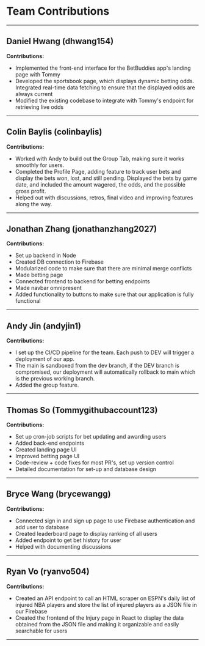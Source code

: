 # Team Contributions

---

## Daniel Hwang (dhwang154)
**Contributions:**  
- Implemented the front-end interface for the BetBuddies app's landing page with Tommy 
-  Developed the sportsbook page, which displays dynamic betting odds. Integrated real-time data fetching to ensure that the displayed odds are always current
-  Modified the existing codebase to integrate with Tommy's endpoint for retrieving live odds

---

## Colin Baylis (colinbaylis)
**Contributions:**  
- Worked with Andy to build out the Group Tab, making sure it works smoothly for users.
- Completed the Profile Page, adding feature to track user bets and display the bets won, lost, and still pending. Displayed the bets by game date, and included the amount wagered, the odds, and the possible gross profit.
- Helped out with discussions, retros, final video and improving features along the way.
---

## Jonathan Zhang (jonathanzhang2027)
**Contributions:**  
- Set up backend in Node
- Created DB connection to Firebase
-  Modularized code to make sure that there are minimal merge conflicts
-  Made betting page
-  Connected frontend to backend for betting endpoints
-  Made navbar omnipresent
-  Added functionality to buttons to make sure that our application is fully functional

---

## Andy Jin (andyjin1) 
**Contributions:**  
- I set up the CI/CD pipeline for the team. Each push to DEV will trigger a deployment of our app.
- The main is sandboxed from the dev branch, if the DEV branch is compromised, our deployment will automatically rollback to main which is the previous working branch.
- Added the group feature. 
---

## Thomas So (Tommygithubaccount123)  
**Contributions:**  
- Set up cron-job scripts for bet updating and awarding users
- Added back-end endpoints
- Created landing page UI
- Improved betting page UI
- Code-review + code fixes for most PR's, set up version control
- Detailed documentation for set-up and database design
---

## Bryce Wang (brycewangg)
**Contributions:**  
- Connected sign in and sign up page to use Firebase authentication and add user to database  
- Created leaderboard page to display ranking of all users
- Added endpoint to get bet history for user
- Helped with documenting discussions

---

## Ryan Vo (ryanvo504) 
**Contributions:**  
-   Created an API endpoint to call an HTML scraper on ESPN's daily list of injured NBA players and store the list of injured players as a JSON file in our Firebase
-   Created the frontend of the Injury page in React to display the data obtained from the JSON file and making it organizable and easily searchable for users

---
